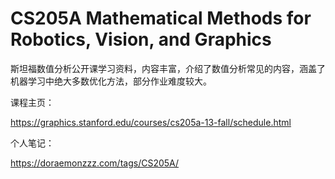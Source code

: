 # CS205A Mathematical Methods for Robotics, Vision, and Graphics

斯坦福数值分析公开课学习资料，内容丰富，介绍了数值分析常见的内容，涵盖了机器学习中绝大多数优化方法，部分作业难度较大。



课程主页：

https://graphics.stanford.edu/courses/cs205a-13-fall/schedule.html

个人笔记：

https://doraemonzzz.com/tags/CS205A/

